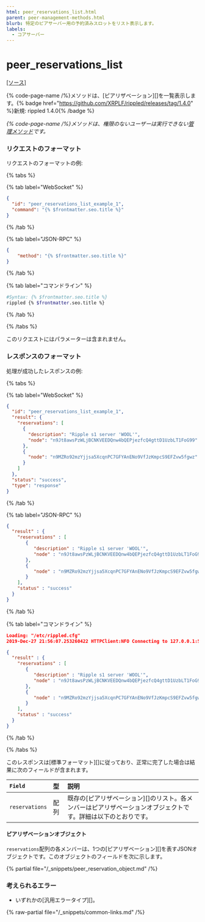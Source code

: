```yaml
---
html: peer_reservations_list.html
parent: peer-management-methods.html
blurb: 特定のピアサーバー用の予約済みスロットをリスト表示します。
labels:
  - コアサーバー
---
```

# peer_reservations_list
[[ソース]](https://github.com/XRPLF/rippled/blob/4a1148eb2849513dd1e7ae080288fd47ab57a376/src/ripple/rpc/handlers/Reservations.cpp#L116 "Source")

{% code-page-name /%}メソッドは、[ピアリザベーション][]を一覧表示します。{% badge href="https://github.com/XRPLF/rippled/releases/tag/1.4.0" %}新規: rippled 1.4.0{% /badge %}

_{% code-page-name /%}メソッドは、権限のないユーザーは実行できない[管理メソッド](../index.md)です。_


### リクエストのフォーマット

リクエストのフォーマットの例:

{% tabs %}

{% tab label="WebSocket" %}
```json
{
  "id": "peer_reservations_list_example_1",
  "command": "{% $frontmatter.seo.title %}"
}
```
{% /tab %}

{% tab label="JSON-RPC" %}
```json
{
    "method": "{% $frontmatter.seo.title %}"
}
```
{% /tab %}

{% tab label="コマンドライン" %}
```sh
#Syntax: {% $frontmatter.seo.title %}
rippled {% $frontmatter.seo.title %}
```
{% /tab %}

{% /tabs %}

このリクエストにはパラメーターは含まれません。


### レスポンスのフォーマット

処理が成功したレスポンスの例:

{% tabs %}

{% tab label="WebSocket" %}
```json
{
  "id": "peer_reservations_list_example_1",
  "result": {
    "reservations": [
      {
        "description": "Ripple s1 server 'WOOL'",
        "node": "n9Jt8awsPzWLjBCNKVEEDQnw4bQEPjezfcQ4gttD1UzbLT1FoG99"
      },
      {
        "node": "n9MZRo92mzYjjsa5XcqnPC7GFYAnENo9VfJzKmpcS9EFZvw5fgwz"
      }
    ]
  },
  "status": "success",
  "type": "response"
}
```
{% /tab %}

{% tab label="JSON-RPC" %}
```json
{
  "result" : {
    "reservations" : [
       {
          "description" : "Ripple s1 server 'WOOL'",
          "node" : "n9Jt8awsPzWLjBCNKVEEDQnw4bQEPjezfcQ4gttD1UzbLT1FoG99"
       },
       {
          "node" : "n9MZRo92mzYjjsa5XcqnPC7GFYAnENo9VfJzKmpcS9EFZvw5fgwz"
       }
    ],
    "status" : "success"
  }
}
```
{% /tab %}

{% tab label="コマンドライン" %}
```json
Loading: "/etc/rippled.cfg"
2019-Dec-27 21:56:07.253260422 HTTPClient:NFO Connecting to 127.0.0.1:5005

{
  "result" : {
    "reservations" : [
       {
          "description" : "Ripple s1 server 'WOOL'",
          "node" : "n9Jt8awsPzWLjBCNKVEEDQnw4bQEPjezfcQ4gttD1UzbLT1FoG99"
       },
       {
          "node" : "n9MZRo92mzYjjsa5XcqnPC7GFYAnENo9VfJzKmpcS9EFZvw5fgwz"
       }
    ],
    "status" : "success"
  }
}
```
{% /tab %}

{% /tabs %}

このレスポンスは[標準フォーマット][]に従っており、正常に完了した場合は結果に次のフィールドが含まれます。

| `Field`        | 型    | 説明                                                |
|:---------------|:------|:----------------------------------------------------|
| `reservations` | 配列 | 既存の[ピアリザベーション][]のリスト。各メンバーはピアリザベーションオブジェクトです。詳細は以下のとおりです。 |

#### ピアリザベーションオブジェクト

`reservations`配列の各メンバーは、1つの[ピアリザベーション][]を表すJSONオブジェクトです。このオブジェクトのフィールドを次に示します。

{% partial file="/_snippets/peer_reservation_object.md" /%}


### 考えられるエラー

- いずれかの[汎用エラータイプ][]。

{% raw-partial file="/_snippets/common-links.md" /%}
